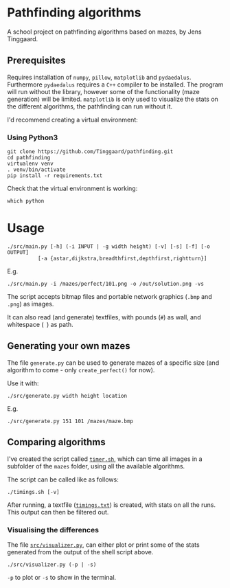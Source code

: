 # Pathfinding algorithms
A school project on pathfinding algorithms based on mazes, by Jens Tinggaard.

## Prerequisites
Requires installation of `numpy`, `pillow`, `matplotlib` and `pydaedalus`.
Furthermore `pydaedalus` requires a `C++` compiler to be installed.
The program will run without the library, however some of the functionality (maze generation) will be limited.
`matplotlib` is only used to visualize the stats on the different algorithms, the pathfinding can run without it.

I'd recommend creating a virtual environment:

### Using Python3
```shell
git clone https://github.com/Tinggaard/pathfinding.git
cd pathfinding
virtualenv venv
. venv/bin/activate
pip install -r requirements.txt
```

Check that the virtual environment is working:
```shell
which python
```

# Usage
```shell
./src/main.py [-h] (-i INPUT | -g width height) [-v] [-s] [-f] [-o OUTPUT]
          [-a {astar,dijkstra,breadthfirst,depthfirst,rightturn}]
```
E.g.
```shell
./src/main.py -i /mazes/perfect/101.png -o /out/solution.png -vs
```

The script accepts bitmap files and portable network graphics (`.bmp` and `.png`) as images.

It can also read (and generate) textfiles, with pounds (`#`) as wall, and whitespace (` `) as path.

## Generating your own mazes
The file `generate.py` can be used to generate mazes of a specific size (and algorithm to come - only `create_perfect()` for now).

Use it with:
```shell
./src/generate.py width height location
```
E.g.
```shell
./src/generate.py 151 101 /mazes/maze.bmp
```

## Comparing algorithms
I've created the script called [`timer.sh`](https://github.com/Tinggaard/pathfinding/blob/master/timer.sh), which can time all images in a subfolder of the `mazes` folder, using all the available algorithms.

The script can be called like as follows:
```shell
./timings.sh [-v]
```
After running, a textfile ([`timings.txt`](https://github.com/Tinggaard/pathfinding/blob/master/timings.txt)) is created, with stats on all the runs. This output can then be filtered out.

### Visualising the differences
The file [`src/visualizer.py`](https://github.com/Tinggaard/pathfinding/blob/master/src/visualizer.py), can either plot or print some of the stats generated from the output of the shell script above.

```shell
./src/visualizer.py (-p | -s)
```
`-p` to plot or `-s` to show in the terminal.
